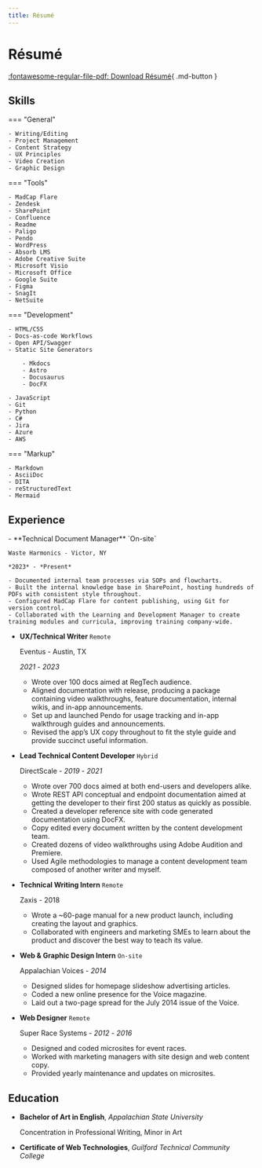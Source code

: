 ```yaml
---
title: Résumé
---
```


# Résumé

[:fontawesome-regular-file-pdf: Download Résumé](/docs/assets/pdfs/JaredPeeler_Resume_2024.pdf){ .md-button }

## Skills

=== "General"

    - Writing/Editing
    - Project Management
    - Content Strategy
    - UX Principles
    - Video Creation
    - Graphic Design

=== "Tools"

    - MadCap Flare
    - Zendesk
    - SharePoint
    - Confluence
    - Readme
    - Paligo
    - Pendo
    - WordPress
    - Absorb LMS
    - Adobe Creative Suite
    - Microsoft Visio
    - Microsoft Office
    - Google Suite
    - Figma
    - SnagIt
    - NetSuite

=== "Development"

    - HTML/CSS
    - Docs-as-code Workflows
    - Open API/Swagger
    - Static Site Generators

        - Mkdocs
        - Astro
        - Docusaurus
        - DocFX
        
    - JavaScript
    - Git
    - Python
    - C#
    - Jira
    - Azure
    - AWS

=== "Markup"

    - Markdown
    - AsciiDoc
    - DITA
    - reStructuredText
    - Mermaid

## Experience

<div class="sessions" markdown>
- **Technical Document Manager** `On-site`

    Waste Harmonics - Victor, NY
    
    *2023* - *Present*

    - Documented internal team processes via SOPs and flowcharts.
    - Built the internal knowledge base in SharePoint, hosting hundreds of PDFs with consistent style throughout.
    - Configured MadCap Flare for content publishing, using Git for version control.
    - Collaborated with the Learning and Development Manager to create training modules and curricula, improving training company-wide.

- **UX/Technical Writer** `Remote`

    Eventus - Austin, TX
    
    *2021* - *2023*

    - Wrote over 100 docs aimed at RegTech audience.
    - Aligned documentation with release, producing a package containing video walkthroughs, feature documentation, internal wikis, and in-app announcements.
    - Set up and launched Pendo for usage tracking and in-app walkthrough guides and announcements.
    - Revised the app’s UX copy throughout to fit the style guide and provide succinct useful information.

- **Lead Technical Content Developer** `Hybrid`

    DirectScale - *2019* - *2021*

    - Wrote over 700 docs aimed at both end-users and developers alike.
    - Wrote REST API conceptual and endpoint documentation aimed at getting the developer to their first 200 status as quickly as possible.
    - Created a developer reference site with code generated documentation using DocFX.
    - Copy edited every document written by the content development team.
    - Created dozens of video walkthroughs using Adobe Audition and Premiere.
    - Used Agile methodologies to manage a content development team composed of another writer and myself.

- **Technical Writing Intern** `Remote`

    Zaxis - 2018

    - Wrote a ~60-page manual for a new product launch, including creating the layout and graphics.
    - Collaborated with engineers and marketing SMEs to learn about the product and discover the best way to teach its value.

- **Web & Graphic Design Intern** `On-site`

    Appalachian Voices - *2014*

    - Designed slides for homepage slideshow advertising articles.
    - Coded a new online presence for the Voice magazine.
    - Laid out a two-page spread for the July 2014 issue of the Voice.

- **Web Designer** `Remote`

    Super Race Systems - *2012* - *2016*

    - Designed and coded microsites for event races.
    - Worked with marketing managers with site design and web content copy.
    - Provided yearly maintenance and updates on microsites.

</div>

## Education

<div class="sessions" markdown>

- **Bachelor of Art in English**, *Appalachian State University*

    Concentration in Professional Writing, Minor in Art

- **Certificate of Web Technologies**, *Guilford Technical Community College*

</div>